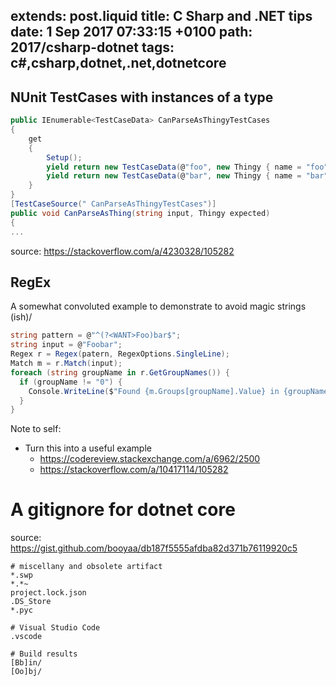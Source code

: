 extends: post.liquid
title: C Sharp and .NET tips
date: 1 Sep 2017 07:33:15 +0100
path: 2017/csharp-dotnet
tags: c#,csharp,dotnet,.net,dotnetcore
---

## NUnit TestCases with instances of a type

```csharp
public IEnumerable<TestCaseData> CanParseAsThingyTestCases
{
    get
    {
        Setup();
        yield return new TestCaseData(@"foo", new Thingy { name = "foo" });
        yield return new TestCaseData(@"bar", new Thingy { name = "bar" });        
    }
}
[TestCaseSource(" CanParseAsThingyTestCases")]
public void CanParseAsThing(string input, Thingy expected)
{
...
```

source: https://stackoverflow.com/a/4230328/105282

## RegEx

A somewhat convoluted example to demonstrate to avoid magic strings (ish)/

```csharp
string pattern = @"^(?<WANT>Foo)bar$";
string input = @"Foobar";
Regex r = Regex(patern, RegexOptions.SingleLine);
Match m = r.Match(input);
foreach (string groupName in r.GetGroupNames()) {
  if (groupName != "0") {
    Console.WriteLine($"Found {m.Groups[groupName].Value} in {groupName}");
  }
}
```

Note to self:
- Turn this into a useful example
  - https://codereview.stackexchange.com/a/6962/2500
  - https://stackoverflow.com/a/10417114/105282

# A gitignore for dotnet core

source: https://gist.github.com/booyaa/db187f5555afdba82d371b76119920c5

```.gitgnore
# miscellany and obsolete artifact
*.swp
*.*~
project.lock.json
.DS_Store
*.pyc

# Visual Studio Code
.vscode

# Build results
[Bb]in/
[Oo]bj/
```